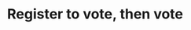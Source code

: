 ---
layout: project
category: marketing
years: 2018
redirect_to: '/work'
draft: true

title:  "Register to vote, then vote"
seo_description: "Pro bono t-shirt design encouraging folks to vote."

featured-image: "register-to-vote-tshirt/register-to-vote-tshirt.png"
featured-alt: "Photo of Register to Vote T-shirt."
featured-bg: "#a4c3be"

project-url: "https://www.registertovotethenvote.us/"
excerpt: Apparel

hero:
  desc: |
    Pro bono t-shirt design encouraging folks to vote, art direction by [Scott Lederer](https://scottlederer.com/)
---